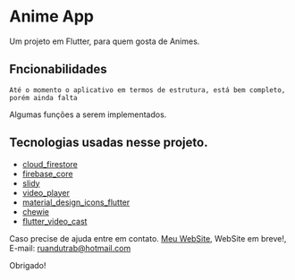 # Anime App

Um projeto em Flutter, para quem gosta de Animes.

## Fncionabilidades

    Até o momento o aplicativo em termos de estrutura, está bem completo, porém ainda falta
Algumas funções a serem implementados.

## Tecnologias usadas nesse projeto.

- [cloud_firestore](https://pub.dev/packages/cloud_firestore)
- [firebase_core](https://pub.dev/packages/firebase_core)
- [slidy](https://pub.dev/packages/slidy)
- [video_player](https://pub.dev/packages/video_player)
- [material_design_icons_flutter](https://pub.dev/packages/material_design_icons_flutter)
- [chewie](https://pub.dev/packages/chewie)
- [flutter_video_cast](https://pub.dev/packages/flutter_video_cast)

Caso precise de ajuda entre em contato.
[Meu WebSite](#), WebSite em breve!,
E-mail: ruandutrab@hotmail.com

Obrigado!

